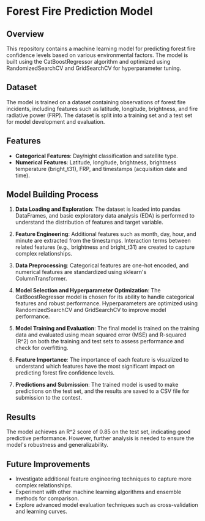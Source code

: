# Forest Fire Prediction Model

## Overview

This repository contains a machine learning model for predicting forest fire confidence levels based on various environmental factors. The model is built using the CatBoostRegressor algorithm and optimized using RandomizedSearchCV and GridSearchCV for hyperparameter tuning.

## Dataset

The model is trained on a dataset containing observations of forest fire incidents, including features such as latitude, longitude, brightness, and fire radiative power (FRP). The dataset is split into a training set and a test set for model development and evaluation.

## Features

- **Categorical Features**: Day/night classification and satellite type.
- **Numerical Features**: Latitude, longitude, brightness, brightness temperature (bright_t31), FRP, and timestamps (acquisition date and time).

## Model Building Process

1. **Data Loading and Exploration**: The dataset is loaded into pandas DataFrames, and basic exploratory data analysis (EDA) is performed to understand the distribution of features and target variable.

2. **Feature Engineering**: Additional features such as month, day, hour, and minute are extracted from the timestamps. Interaction terms between related features (e.g., brightness and bright_t31) are created to capture complex relationships.

3. **Data Preprocessing**: Categorical features are one-hot encoded, and numerical features are standardized using sklearn's ColumnTransformer.

4. **Model Selection and Hyperparameter Optimization**: The CatBoostRegressor model is chosen for its ability to handle categorical features and robust performance. Hyperparameters are optimized using RandomizedSearchCV and GridSearchCV to improve model performance.

5. **Model Training and Evaluation**: The final model is trained on the training data and evaluated using mean squared error (MSE) and R-squared (R^2) on both the training and test sets to assess performance and check for overfitting.

6. **Feature Importance**: The importance of each feature is visualized to understand which features have the most significant impact on predicting forest fire confidence levels.

7. **Predictions and Submission**: The trained model is used to make predictions on the test set, and the results are saved to a CSV file for submission to the contest.

## Results

The model achieves an R^2 score of 0.85 on the test set, indicating good predictive performance. However, further analysis is needed to ensure the model's robustness and generalizability.

## Future Improvements

- Investigate additional feature engineering techniques to capture more complex relationships.
- Experiment with other machine learning algorithms and ensemble methods for comparison.
- Explore advanced model evaluation techniques such as cross-validation and learning curves.
